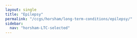 ```yaml
---
layout: single
title: "Epilepsy"
permalink: "/ccgs/horsham/long-term-conditions/epilepsy/"
sidebar:
  nav: "horsham-LTC-selected"
---
```


